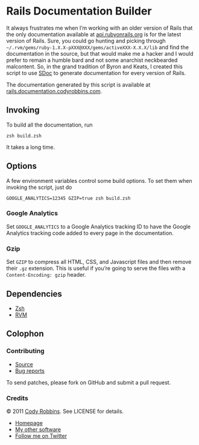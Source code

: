 Rails Documentation Builder
===========================

It always frustrates me when I’m working with an older version of Rails that the only documentation available at [api.rubyonrails.org](http://api.rubyonrails.org/) is for the latest version of Rails. Sure, you could go hunting and picking through `~/.rvm/gems/ruby-1.X.X-pXXX@XXX/gems/activeXXX-X.X.X/lib` and find the documentation in the source, but that would make me a hacker and I would prefer to remain a humble bard and not some anarchist neckbearded malcontent. So, in the grand tradition of Byron and Keats, I created this script to use [SDoc](https://github.com/voloko/sdoc) to generate documentation for every version of Rails.

The documentation generated by this script is available at [rails.documentation.codyrobbins.com](http://rails.documentation.codyrobbins.com/).

Invoking
--------

To build all the documentation, run

```
zsh build.zsh
```

It takes a long time.

Options
-------

A few environment variables control some build options. To set them when invoking the script, just do

```
GOOGLE_ANALYTICS=12345 GZIP=true zsh build.zsh
```

### Google Analytics

Set `GOOGLE_ANALYTICS` to a Google Analytics tracking ID to have the Google Analytics tracking code added to every page in the documentation.

### Gzip

Set `GZIP` to compress all HTML, CSS, and Javascript files and then remove their `.gz` extension. This is useful if you’re going to serve the files with a `Content-Encoding: gzip` header.

Dependencies
------------

* [Zsh](http://www.zsh.org/)
* [RVM](https://rvm.io/)

Colophon
--------

### Contributing

* [Source](https://github.com/codyrobbins/rails-documentation-builder)
* [Bug reports](https://github.com/codyrobbins/rails-documentation-builder/issues)

To send patches, please fork on GitHub and submit a pull request.

### Credits

© 2011 [Cody Robbins](http://codyrobbins.com/). See LICENSE for details.

* [Homepage](http://rails.documentation.codyrobbins.com/)
* [My other software](http://codyrobbins.com/software)
* [Follow me on Twitter](http://twitter.com/codyrobbins)